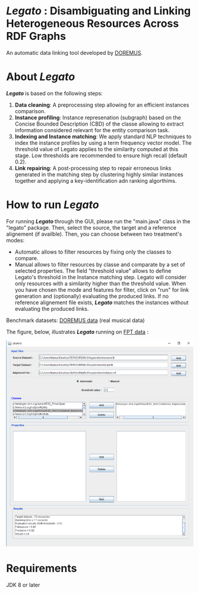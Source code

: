 # <b> <i> Legato </i> : Disambiguating and Linking Heterogeneous Resources Across RDF Graphs </b>

An automatic data linking tool developed by [DOREMUS][3].

<b> About <i> Legato </i> </b>
========
<b> <i> Legato </i> </b> is based on the following steps:
1. **Data cleaning**: A preprocessing step allowing for an efficient instances comparison.
2. **Instance profiling**: Instance represenation (subgraph) based on the Concise Bounded Description (CBD) of the classe allowing to extract information considered relevant for the entity comparison task.
3. **Indexing and Instance matching**: We apply standard NLP techniques to index the instance profiles by using a term frequency vector model. The threshold value of Legato applies to the similarity computed at this stage. Low thresholds are recommended to ensure high recall (default 0.2). 
4. **Link repairing**: A post-processing step to repair erroneous links generated in the matching step by clustering highly similar instances together and applying a key-identification adn ranking algorthims.

<b> How to run <i> Legato </i> </b>
========
For running <b> <i> Legato </i> </b> through the GUI, please run the "main.java" class in the "legato" package. Then, select the source, the target and a reference alignement (if availble). Then, you can choose between two treatment's modes:
- Automatic allows to filter resources by fixing only the classes to compare.
- Manual allows to filter resources by classe and comparate by a set of selected properties.
The field "threshold value" allows to define Legato's threshold in the Instance matching step. Legato will consider only resources with a similarity higher than the threshold value.
When you have chosen the mode and features for filter, click on "run" for link generation and (optionally) evaluating the produced links. If no reference alignement file exists, <b> <i> Legato </i> </b> matches the instances without evaluating the produced links.


Benchmark datasets: [DOREMUS data][1] (real musical data)

The figure, below, illustrates <b> <i> Legato </i> </b>  running on [FPT data][2] :

![GUI](img/legato1.png)

<b> Requirements </b>
========
JDK 8 or later

[1]: https://github.com/DOREMUS-ANR/doremus-playground

[2]: https://github.com/DOREMUS-ANR/doremus-playground/tree/master/DS_FP

[3]: http://www.doremus.org/
